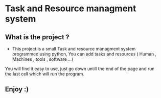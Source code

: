 # Task and Resource managment system

## What is the project ? 
 - This project is a small Task and resource managment system programmed using python, You can add tasks and resources ( Human , Machines , tools , software ...)
 
 You will find it easy to use, just go down untill the end of the page and run the last cell which will run the program.
 
 
## Enjoy :)
